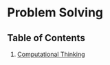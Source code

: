 # Problem Solving

## Table of Contents

1. [Computational Thinking](./computational_thinking/computational-thinking-for-problem-solving.md)